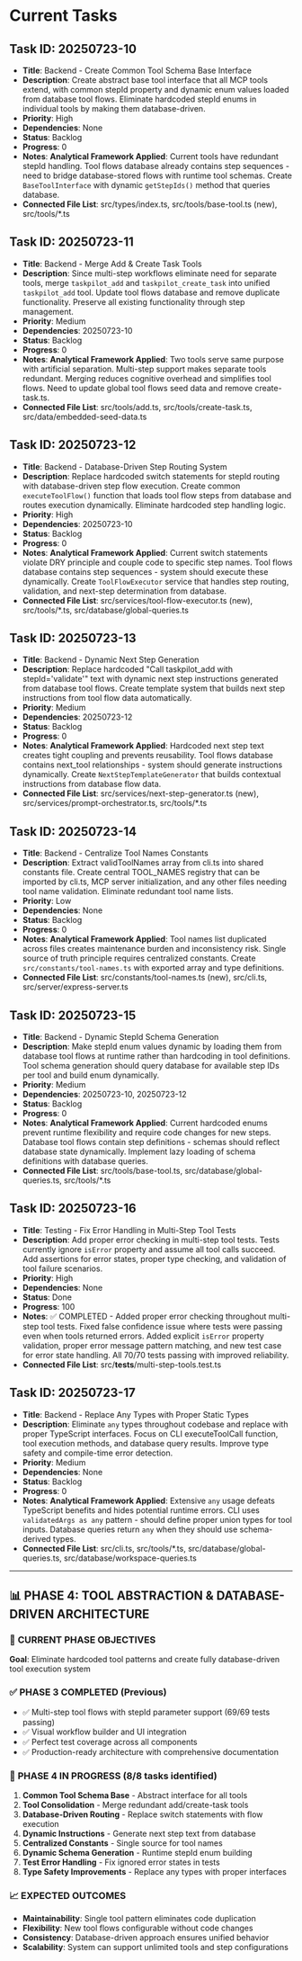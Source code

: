 # Current Tasks

## Task ID: 20250723-10  
- **Title**: Backend - Create Common Tool Schema Base Interface
- **Description**: Create abstract base tool interface that all MCP tools extend, with common stepId property and dynamic enum values loaded from database tool flows. Eliminate hardcoded stepId enums in individual tools by making them database-driven.
- **Priority**: High
- **Dependencies**: None
- **Status**: Backlog
- **Progress**: 0
- **Notes**: **Analytical Framework Applied**: Current tools have redundant stepId handling. Tool flows database already contains step sequences - need to bridge database-stored flows with runtime tool schemas. Create `BaseToolInterface` with dynamic `getStepIds()` method that queries database.
- **Connected File List**: src/types/index.ts, src/tools/base-tool.ts (new), src/tools/*.ts

## Task ID: 20250723-11
- **Title**: Backend - Merge Add & Create Task Tools
- **Description**: Since multi-step workflows eliminate need for separate tools, merge `taskpilot_add` and `taskpilot_create_task` into unified `taskpilot_add` tool. Update tool flows database and remove duplicate functionality. Preserve all existing functionality through step management.
- **Priority**: Medium  
- **Dependencies**: 20250723-10
- **Status**: Backlog
- **Progress**: 0
- **Notes**: **Analytical Framework Applied**: Two tools serve same purpose with artificial separation. Multi-step support makes separate tools redundant. Merging reduces cognitive overhead and simplifies tool flows. Need to update global tool flows seed data and remove create-task.ts.
- **Connected File List**: src/tools/add.ts, src/tools/create-task.ts, src/data/embedded-seed-data.ts

## Task ID: 20250723-12
- **Title**: Backend - Database-Driven Step Routing System  
- **Description**: Replace hardcoded switch statements for stepId routing with database-driven step flow execution. Create common `executeToolFlow()` function that loads tool flow steps from database and routes execution dynamically. Eliminate hardcoded step handling logic.
- **Priority**: High
- **Dependencies**: 20250723-10
- **Status**: Backlog
- **Progress**: 0
- **Notes**: **Analytical Framework Applied**: Current switch statements violate DRY principle and couple code to specific step names. Tool flows database contains step sequences - system should execute these dynamically. Create `ToolFlowExecutor` service that handles step routing, validation, and next-step determination from database.
- **Connected File List**: src/services/tool-flow-executor.ts (new), src/tools/*.ts, src/database/global-queries.ts

## Task ID: 20250723-13
- **Title**: Backend - Dynamic Next Step Generation
- **Description**: Replace hardcoded "Call taskpilot_add with stepId='validate'" text with dynamic next step instructions generated from database tool flows. Create template system that builds next step instructions from tool flow data automatically.
- **Priority**: Medium
- **Dependencies**: 20250723-12  
- **Status**: Backlog
- **Progress**: 0
- **Notes**: **Analytical Framework Applied**: Hardcoded next step text creates tight coupling and prevents reusability. Tool flows database contains next_tool relationships - system should generate instructions dynamically. Create `NextStepTemplateGenerator` that builds contextual instructions from database flow data.
- **Connected File List**: src/services/next-step-generator.ts (new), src/services/prompt-orchestrator.ts, src/tools/*.ts

## Task ID: 20250723-14
- **Title**: Backend - Centralize Tool Names Constants
- **Description**: Extract validToolNames array from cli.ts into shared constants file. Create central TOOL_NAMES registry that can be imported by cli.ts, MCP server initialization, and any other files needing tool name validation. Eliminate redundant tool name lists.
- **Priority**: Low
- **Dependencies**: None
- **Status**: Backlog  
- **Progress**: 0
- **Notes**: **Analytical Framework Applied**: Tool names list duplicated across files creates maintenance burden and inconsistency risk. Single source of truth principle requires centralized constants. Create `src/constants/tool-names.ts` with exported array and type definitions.
- **Connected File List**: src/constants/tool-names.ts (new), src/cli.ts, src/server/express-server.ts

## Task ID: 20250723-15
- **Title**: Backend - Dynamic StepId Schema Generation
- **Description**: Make stepId enum values dynamic by loading them from database tool flows at runtime rather than hardcoding in tool definitions. Tool schema generation should query database for available step IDs per tool and build enum dynamically.
- **Priority**: Medium
- **Dependencies**: 20250723-10, 20250723-12
- **Status**: Backlog
- **Progress**: 0  
- **Notes**: **Analytical Framework Applied**: Current hardcoded enums prevent runtime flexibility and require code changes for new steps. Database tool flows contain step definitions - schemas should reflect database state dynamically. Implement lazy loading of schema definitions with database queries.
- **Connected File List**: src/tools/base-tool.ts, src/database/global-queries.ts, src/tools/*.ts

## Task ID: 20250723-16
- **Title**: Testing - Fix Error Handling in Multi-Step Tool Tests
- **Description**: Add proper error checking in multi-step tool tests. Tests currently ignore `isError` property and assume all tool calls succeed. Add assertions for error states, proper type checking, and validation of tool failure scenarios.
- **Priority**: High
- **Dependencies**: None
- **Status**: Done
- **Progress**: 100
- **Notes**: ✅ COMPLETED - Added proper error checking throughout multi-step tool tests. Fixed false confidence issue where tests were passing even when tools returned errors. Added explicit `isError` property validation, proper error message pattern matching, and new test case for error state handling. All 70/70 tests passing with improved reliability.
- **Connected File List**: src/__tests__/multi-step-tools.test.ts

## Task ID: 20250723-17
- **Title**: Backend - Replace Any Types with Proper Static Types
- **Description**: Eliminate `any` types throughout codebase and replace with proper TypeScript interfaces. Focus on CLI executeToolCall function, tool execution methods, and database query results. Improve type safety and compile-time error detection.
- **Priority**: Medium
- **Dependencies**: None
- **Status**: Backlog
- **Progress**: 0
- **Notes**: **Analytical Framework Applied**: Extensive `any` usage defeats TypeScript benefits and hides potential runtime errors. CLI uses `validatedArgs as any` pattern - should define proper union types for tool inputs. Database queries return `any` when they should use schema-derived types.
- **Connected File List**: src/cli.ts, src/tools/*.ts, src/database/global-queries.ts, src/database/workspace-queries.ts

---

## 📊 **PHASE 4: TOOL ABSTRACTION & DATABASE-DRIVEN ARCHITECTURE**

### 🎯 **CURRENT PHASE OBJECTIVES**
**Goal**: Eliminate hardcoded tool patterns and create fully database-driven tool execution system

### ✅ **PHASE 3 COMPLETED (Previous)**
- ✅ Multi-step tool flows with stepId parameter support (69/69 tests passing)
- ✅ Visual workflow builder and UI integration  
- ✅ Perfect test coverage across all components
- ✅ Production-ready architecture with comprehensive documentation

### 🔄 **PHASE 4 IN PROGRESS (8/8 tasks identified)**
1. **Common Tool Schema Base** - Abstract interface for all tools
2. **Tool Consolidation** - Merge redundant add/create-task tools  
3. **Database-Driven Routing** - Replace switch statements with flow execution
4. **Dynamic Instructions** - Generate next step text from database
5. **Centralized Constants** - Single source for tool names
6. **Dynamic Schema Generation** - Runtime stepId enum building
7. **Test Error Handling** - Fix ignored error states in tests
8. **Type Safety Improvements** - Replace any types with proper interfaces

### 📈 **EXPECTED OUTCOMES**
- **Maintainability**: Single tool pattern eliminates code duplication
- **Flexibility**: New tool flows configurable without code changes  
- **Consistency**: Database-driven approach ensures unified behavior
- **Scalability**: System can support unlimited tools and step configurations
